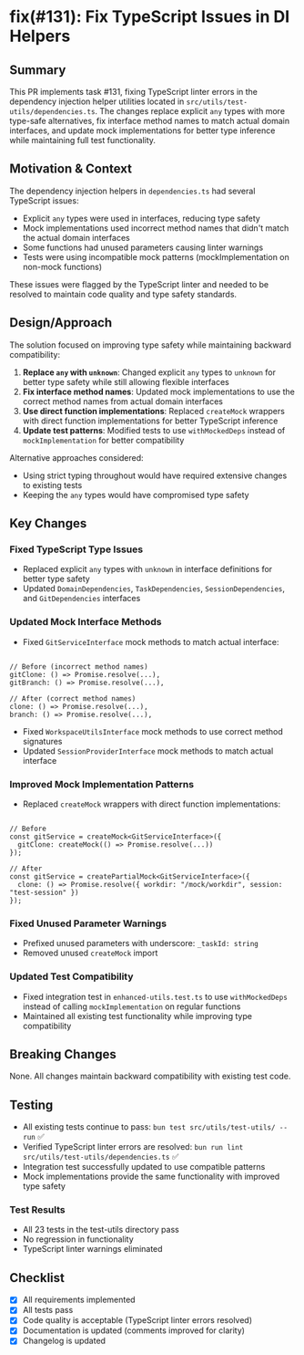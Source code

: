 # fix(#131): Fix TypeScript Issues in DI Helpers

## Summary

This PR implements task #131, fixing TypeScript linter errors in the dependency injection helper utilities located in `src/utils/test-utils/dependencies.ts`. The changes replace explicit `any` types with more type-safe alternatives, fix interface method names to match actual domain interfaces, and update mock implementations for better type inference while maintaining full test functionality.

## Motivation & Context

The dependency injection helpers in `dependencies.ts` had several TypeScript issues:
- Explicit `any` types were used in interfaces, reducing type safety
- Mock implementations used incorrect method names that didn't match the actual domain interfaces
- Some functions had unused parameters causing linter warnings
- Tests were using incompatible mock patterns (mockImplementation on non-mock functions)

These issues were flagged by the TypeScript linter and needed to be resolved to maintain code quality and type safety standards.

## Design/Approach

The solution focused on improving type safety while maintaining backward compatibility:

1. **Replace `any` with `unknown`**: Changed explicit `any` types to `unknown` for better type safety while still allowing flexible interfaces
2. **Fix interface method names**: Updated mock implementations to use the correct method names from actual domain interfaces
3. **Use direct function implementations**: Replaced `createMock` wrappers with direct function implementations for better TypeScript inference
4. **Update test patterns**: Modified tests to use `withMockedDeps` instead of `mockImplementation` for better compatibility

Alternative approaches considered:
- Using strict typing throughout would have required extensive changes to existing tests
- Keeping the `any` types would have compromised type safety

## Key Changes

### Fixed TypeScript Type Issues
- Replaced explicit `any` types with `unknown` in interface definitions for better type safety
- Updated `DomainDependencies`, `TaskDependencies`, `SessionDependencies`, and `GitDependencies` interfaces

### Updated Mock Interface Methods
- Fixed `GitServiceInterface` mock methods to match actual interface:

<pre><code class="language-typescript">
// Before (incorrect method names)
gitClone: () => Promise.resolve(...),
gitBranch: () => Promise.resolve(...),

// After (correct method names)
clone: () => Promise.resolve(...),
branch: () => Promise.resolve(...),
</code></pre>

- Fixed `WorkspaceUtilsInterface` mock methods to use correct method signatures
- Updated `SessionProviderInterface` mock methods to match actual interface

### Improved Mock Implementation Patterns
- Replaced `createMock` wrappers with direct function implementations:

<pre><code class="language-typescript">
// Before
const gitService = createMock&lt;GitServiceInterface&gt;({
  gitClone: createMock(() => Promise.resolve(...))
});

// After  
const gitService = createPartialMock&lt;GitServiceInterface&gt;({
  clone: () => Promise.resolve({ workdir: "/mock/workdir", session: "test-session" })
});
</code></pre>

### Fixed Unused Parameter Warnings
- Prefixed unused parameters with underscore: `_taskId: string`
- Removed unused `createMock` import

### Updated Test Compatibility
- Fixed integration test in `enhanced-utils.test.ts` to use `withMockedDeps` instead of calling `mockImplementation` on regular functions
- Maintained all existing test functionality while improving type compatibility

## Breaking Changes

None. All changes maintain backward compatibility with existing test code.

## Testing

- All existing tests continue to pass: `bun test src/utils/test-utils/ --run` ✅
- Verified TypeScript linter errors are resolved: `bun run lint src/utils/test-utils/dependencies.ts` ✅
- Integration test successfully updated to use compatible patterns
- Mock implementations provide the same functionality with improved type safety

### Test Results
- All 23 tests in the test-utils directory pass
- No regression in functionality
- TypeScript linter warnings eliminated

## Checklist

- [x] All requirements implemented
- [x] All tests pass
- [x] Code quality is acceptable (TypeScript linter errors resolved)
- [x] Documentation is updated (comments improved for clarity)
- [x] Changelog is updated
